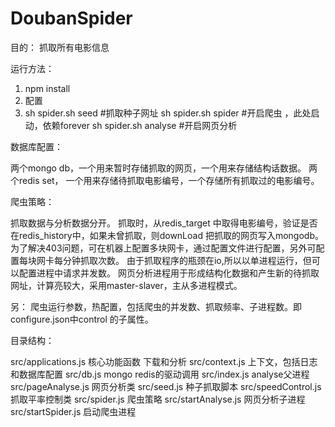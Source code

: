 DoubanSpider
============
目的：
  抓取所有电影信息

运行方法：
  
  1. npm install
  2. 配置
  3. sh spider.sh seed      #抓取种子网址
     sh spider.sh spider    #开启爬虫   ，此处启动，依赖forever
     sh spider.sh analyse   #开启网页分析
     
数据库配置：
  
  两个mongo db，一个用来暂时存储抓取的网页，一个用来存储结构话数据。
  两个redis  set， 一个用来存储待抓取电影编号，一个存储所有抓取过的电影编号。
  
爬虫策略：
  
  抓取数据与分析数据分开。
    抓取时，从redis_target 中取得电影编号，验证是否在redis_history中，如果未曾抓取，则downLoad
  把抓取的网页写入mongodb。 为了解决403问题，可在机器上配置多块网卡，通过配置文件进行配置，另外可配置每块网卡每分钟抓取次数。
  由于抓取程序的瓶颈在io,所以以单进程运行，但可以配置进程中请求并发数。
    网页分析进程用于形成结构化数据和产生新的待抓取网址，计算亮较大，采用master-slaver，主从多进程模式。
    
另：
  爬虫运行参数，热配置，包括爬虫的并发数、抓取频率、子进程数。即 configure.json中control 的子属性。
  
目录结构：

  src/applications.js  核心功能函数 下载和分析
  src/context.js       上下文，包括日志和数据库配置
  src/db.js            mongo redis的驱动调用
  src/index.js         analyse父进程
  src/pageAnalyse.js   网页分析类
  src/seed.js          种子抓取脚本
  src/speedControl.js  抓取平率控制类
  src/spider.js        爬虫策略
  src/startAnalyse.js  网页分析子进程
  src/startSpider.js   启动爬虫进程
  

    

  

